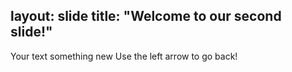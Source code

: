 layout: slide
title: "Welcome to our second slide!"
---
Your text
something new
Use the left arrow to go back!
